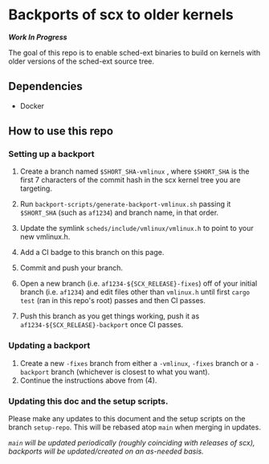# Backports of scx to older kernels

***Work In Progress***

The goal of this repo is to enable sched-ext binaries to build 
on kernels with older versions of the sched-ext source tree.

## Dependencies
* Docker

## How to use this repo

### Setting up a backport

1) Create a branch named `$SHORT_SHA-vmlinux` , where `$SHORT_SHA` is the first 7 characters of the commit hash in the scx kernel tree you are targeting.

2) Run `backport-scripts/generate-backport-vmlinux.sh` passing it `$SHORT_SHA` (such as `af1234`) and branch name, in that order.

3) Update the symlink `scheds/include/vmlinux/vmlinux.h` to point to your new vmlinux.h.

4) Add a CI badge to this branch on this page.

5) Commit and push your branch.

6) Open a new branch (i.e. `af1234-${SCX_RELEASE}-fixes`) off of your initial branch (i.e. `af1234`)
and edit files other than `vmlinux.h` until first `cargo test` (ran in this repo's root) passes and then CI passes.

7) Push this branch as you get things working, push it as `af1234-${SCX_RELEASE}-backport` once CI passes.

### Updating a backport

1) Create a new `-fixes` branch from either a `-vmlinux`, `-fixes` branch or a `-backport` branch (whichever is closest to what you want).
2) Continue the instructions above from (4).

### Updating this doc and the setup scripts.

Please make any updates to this document and the setup scripts on the branch `setup-repo`. This will be rebased atop `main` when merging in updates.

*`main` will be updated periodically (roughly coinciding with releases of scx), backports will be updated/created on an as-needed basis.*
